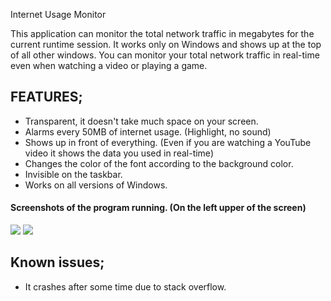 Internet Usage Monitor

This application can monitor the total network traffic in megabytes for the current runtime session. It works only on Windows and shows up at the top of all other windows. You can monitor your total network traffic in real-time even when watching a video or playing a game. 




## **FEATURES;**

- Transparent, it doesn't take much space on your screen.
- Alarms every 50MB of internet usage. (Highlight, no sound)
- Shows up in front of everything. (Even if you are watching a YouTube video it shows the data you used in real-time)
- Changes the color of the font according to the background color.
- Invisible on the taskbar.
- Works on all versions of Windows.




#### **Screenshots of the program running.** (On the left upper of the screen)
![](https://i.ibb.co/zRJwLcz/Yeni-Bit-E-lem-Resmi-2.png)
![](https://i.ibb.co/DC4tbTP/Yeni-Bit-E-lem-Resmi.png)

## Known issues;
- It crashes after some time due to stack overflow.
